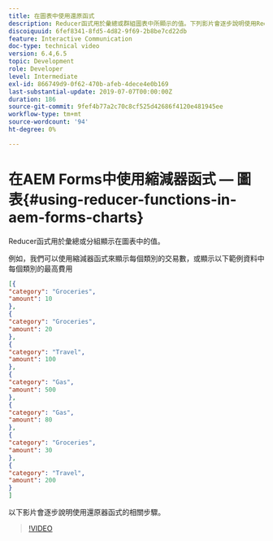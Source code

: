 ```yaml
---
title: 在圖表中使用還原函式
description: Reducer函式用於彙總或群組圖表中所顯示的值。下列影片會逐步說明使用Reducer函式的相關步驟。
discoiquuid: 6fef8341-8fd5-4d82-9f69-2b8be7cd22db
feature: Interactive Communication
doc-type: technical video
version: 6.4,6.5
topic: Development
role: Developer
level: Intermediate
exl-id: 866749d9-0f62-470b-afeb-4dece4e0b169
last-substantial-update: 2019-07-07T00:00:00Z
duration: 186
source-git-commit: 9fef4b77a2c70c8cf525d42686f4120e481945ee
workflow-type: tm+mt
source-wordcount: '94'
ht-degree: 0%

---
```


# 在AEM Forms中使用縮減器函式 — 圖表{#using-reducer-functions-in-aem-forms-charts}

Reducer函式用於彙總或分組顯示在圖表中的值。


例如，我們可以使用縮減器函式來顯示每個類別的交易數，或顯示以下範例資料中每個類別的最高費用

```json
[{
"category": "Groceries",
"amount": 10
},
{
"category": "Groceries",
"amount": 20
},
{
"category": "Travel",
"amount": 100
},
{
"category": "Gas",
"amount": 500
},
{
"category": "Gas",
"amount": 80
},
{
"category": "Groceries",
"amount": 30
},
{
"category": "Travel",
"amount": 200
}
]
```

以下影片會逐步說明使用還原器函式的相關步驟。

>[!VIDEO](https://video.tv.adobe.com/v/21368?quality=12&learn=on)
